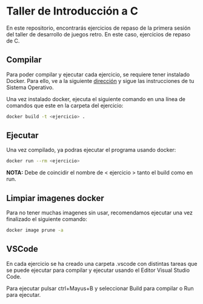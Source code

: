 # Taller de Introducción a C

En este repositorio, encontrarás ejercicios de repaso de la primera sesión del taller de desarrollo de juegos retro. En este caso, ejercicios de repaso de C.

## Compilar

Para poder compilar y ejecutar cada ejercicio, se requiere tener instalado Docker. Para ello, ve a la siguiente [dirección](https://docs.docker.com/engine/install/) y sigue las instrucciones de tu Sistema Operativo.

Una vez instalado docker, ejecuta el siguiente comando en una línea de comandos que este en la carpeta del ejercicio:

```bash
docker build -t <ejercicio> .
```

## Ejecutar

Una vez compilado, ya podras ejecutar el programa usando docker:

```bash
docker run --rm <ejercicio>
```

**NOTA:** Debe de coincidir el nombre de < ejercicio > tanto el build como en run.

## Limpiar imagenes docker

Para no tener muchas imagenes sin usar, recomendamos ejecutar una vez finalizado el siguiente comando:

```bash
docker image prune -a
```

## VSCode

En cada ejercicio se ha creado una carpeta .vscode con distintas tareas que se puede ejecutar para compilar y ejecutar usando el Editor Visual Studio Code.

Para ejecutar pulsar ctrl+Mayus+B y seleccionar Build para compilar o Run para ejecutar.